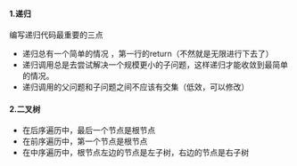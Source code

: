 

#### 1.递归

编写递归代码最重要的三点

- 递归总有一个简单的情况 ，第一行的return（不然就是无限进行下去了）
- 递归调用总是去尝试解决一个规模更小的子问题，这样递归才能收敛到最简单的情况。
- 递归调用的父问题和子问题之间不应该有交集（低效，可以修改）



#### 2.二叉树

- 在后序遍历中，最后一个节点是根节点
- 在前序遍历中，第一个节点是根节点
- 在中序遍历中，根节点左边的节点是左子树，右边的节点是右子树